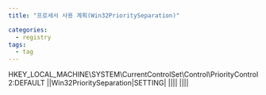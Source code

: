 ```yaml
---
title: "프로세서 사용 계획(Win32PrioritySeparation)"

categories:
  - registry
tags:
  - tag
---
```

HKEY_LOCAL_MACHINE\SYSTEM\CurrentControlSet\Control\PriorityControl
2:DEFAULT
||Win32PrioritySeparation|SETTING|
||||
||||
